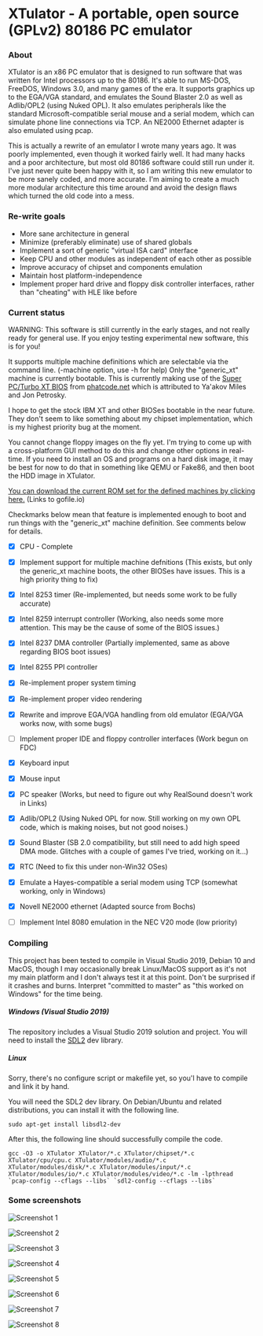 # XTulator - A portable, open source (GPLv2) 80186 PC emulator

### About

XTulator is an x86 PC emulator that is designed to run software that was written for Intel processors up to the 80186. It's able to run MS-DOS, FreeDOS, Windows 3.0, and many games of the era. It supports graphics up to the EGA/VGA standard, and emulates the Sound Blaster 2.0 as well as Adlib/OPL2 (using Nuked OPL). It also emulates peripherals like the standard Microsoft-compatible serial mouse and a serial modem, which can simulate phone line connections via TCP. An NE2000 Ethernet adapter is also emulated using pcap.

This is actually a rewrite of an emulator I wrote many years ago. It was poorly implemented, even though it worked fairly well. It had many hacks and a poor architecture, but most old 80186 software could still run under it. I've just never quite been happy with it, so I am writing this new emulator to be more sanely coded, and more accurate. I'm aiming to create a much more modular architecture this time around and avoid the design flaws which turned the old code into a mess.

### Re-write goals

- More sane architecture in general
- Minimize (preferably eliminate) use of shared globals
- Implement a sort of generic "virtual ISA card" interface
- Keep CPU and other modules as independent of each other as possible
- Improve accuracy of chipset and components emulation
- Maintain host platform-independence
- Implement proper hard drive and floppy disk controller interfaces, rather than "cheating" with HLE like before

### Current status

WARNING: This software is still currently in the early stages, and not really ready for general use. If you enjoy testing experimental new software, this is for you!

It supports multiple machine definitions which are selectable via the command line. (-machine option, use -h for help) Only the "generic_xt" machine is currently bootable. This is currently making use of the [Super PC/Turbo XT BIOS](http://www.phatcode.net/downloads.php?id=101) from [phatcode.net](http://www.phatcode.net) which is attributed to Ya'akov Miles and Jon Petrosky.

I hope to get the stock IBM XT and other BIOSes bootable in the near future. They don't seem to like something about my chipset implementation, which is my highest priority bug at the moment.

You cannot change floppy images on the fly yet. I'm trying to come up with a cross-platform GUI method to do this and change other options in real-time. If you need to install an OS and programs on a hard disk image, it may be best for now to do that in something like QEMU or Fake86, and then boot the HDD image in XTulator.

[You can download the current ROM set for the defined machines by clicking here.](https://gofile.io/d/HDBU6i) (Links to gofile.io)

Checkmarks below mean that feature is implemented enough to boot and run things with the "generic_xt" machine definition. See comments below for details.

- [x] CPU - Complete
- [x] Implement support for multiple machine defnitions (This exists, but only the generic_xt machine boots, the other BIOSes have issues. This is a high priority thing to fix)
- [x] Intel 8253 timer (Re-implemented, but needs some work to be fully accurate)
- [x] Intel 8259 interrupt controller (Working, also needs some more attention. This may be the cause of some of the BIOS issues.)
- [x] Intel 8237 DMA controller (Partially implemented, same as above regarding BIOS boot issues)
- [x] Intel 8255 PPI controller
- [x] Re-implement proper system timing
- [x] Re-implement proper video rendering
- [x] Rewrite and improve EGA/VGA handling from old emulator (EGA/VGA works now, with some bugs)
- [ ] Implement proper IDE and floppy controller interfaces (Work begun on FDC)
- [x] Keyboard input
- [x] Mouse input
- [x] PC speaker (Works, but need to figure out why RealSound doesn't work in Links)
- [x] Adlib/OPL2 (Using Nuked OPL for now. Still working on my own OPL code, which is making noises, but not good noises.)
- [x] Sound Blaster (SB 2.0 compatibility, but still need to add high speed DMA mode. Glitches with a couple of games I've tried, working on it...)
- [x] RTC (Need to fix this under non-Win32 OSes)
- [x] Emulate a Hayes-compatible a serial modem using TCP (somewhat working, only in Windows)
- [x] Novell NE2000 ethernet (Adapted source from Bochs)
- [ ] Implement Intel 8080 emulation in the NEC V20 mode (low priority)


### Compiling

This project has been tested to compile in Visual Studio 2019, Debian 10 and MacOS, though I may occasionally break Linux/MacOS support as it's not my main platform and I don't always test it at this point. Don't be surprised if it crashes and burns. Interpret "committed to master" as "this worked on Windows" for the time being.

##### Windows (Visual Studio 2019)

The repository includes a Visual Studio 2019 solution and project. You will need to install the [SDL2](http://www.libsdl.org) dev library.

##### Linux

Sorry, there's no configure script or makefile yet, so you'l have to compile and link it by hand.

You will need the SDL2 dev library. On Debian/Ubuntu and related distributions, you can install it with the following line.

<pre><code>sudo apt-get install libsdl2-dev</code></pre>

After this, the following line should successfully compile the code.

<pre><code>gcc -O3 -o XTulator XTulator/*.c XTulator/chipset/*.c XTulator/cpu/cpu.c XTulator/modules/audio/*.c XTulator/modules/disk/*.c XTulator/modules/input/*.c XTulator/modules/io/*.c XTulator/modules/video/*.c -lm -lpthread `pcap-config --cflags --libs` `sdl2-config --cflags --libs`</code></pre>


### Some screenshots

![Screenshot 1](https://i.imgur.com/Qkut2rl.png)

![Screenshot 2](https://i.imgur.com/uEgW0WN.png)

![Screenshot 3](https://i.imgur.com/JCkGRdO.png)

![Screenshot 4](https://i.imgur.com/69z2BwQ.png)

![Screenshot 5](https://i.imgur.com/ieLk41s.png)

![Screenshot 6](https://i.imgur.com/0CGsd1F.png)

![Screenshot 7](https://i.imgur.com/wKKxrFj.png)

![Screenshot 8](https://i.imgur.com/CvfuGic.png)
